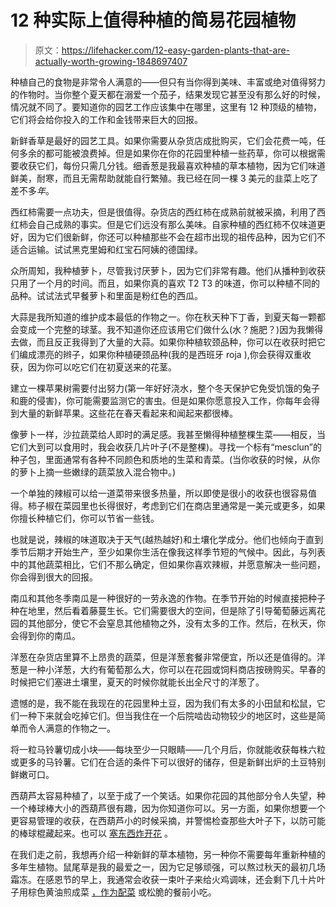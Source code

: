 # 12 种实际上值得种植的简易花园植物

> 原文：<https://lifehacker.com/12-easy-garden-plants-that-are-actually-worth-growing-1848697407>

种植自己的食物是非常令人满意的——但只有当你得到美味、丰富或绝对值得努力的作物时。当你整个夏天都在溺爱一个茄子，结果发现它甚至没有那么好的时候，情况就不同了。要知道你的园艺工作应该集中在哪里，这里有 12 种顶级的植物，它们将会给你投入的工作和金钱带来巨大的回报。

新鲜香草是最好的园艺工具。如果你需要从杂货店成批购买，它们会花费一吨，任何多余的都可能被浪费掉。但是如果你在你的花园里种植一些药草，你可以根据需要收获它们，每份只需几分钱。细香葱是我最喜欢种植的草本植物，因为它们味道鲜美，耐寒，而且无需帮助就能自行繁殖。我已经在同一棵 3 美元的韭菜上吃了差不多*年*。

西红柿需要一点功夫，但是很值得。杂货店的西红柿在成熟前就被采摘，利用了西红柿会自己成熟的事实。但是它们远没有那么美味。自家种植的西红柿不仅味道更好，因为它们很新鲜，你还可以种植那些不会在超市出现的祖传品种，因为它们不适合运输。试试黑克里姆和红宝石阿姨的德国绿。

众所周知，我种植萝卜，尽管我讨厌萝卜，因为它们非常有趣。他们从播种到收获只用了一个月的时间。而且，如果你真的喜欢 T2 T3 的味道，你可以种植不同的品种。试试法式早餐萝卜和里面是粉红色的西瓜。

大蒜是我所知道的维护成本最低的作物之一。你在秋天种下丁香，到夏天每一颗都会变成一个完整的球茎。我不知道你还应该用它们做什么(水？施肥？)因为我懒得去做，而且反正我得到了大量的大蒜。如果你种植软颈品种，你可以在收获时把它们编成漂亮的辫子，如果你种植硬颈品种(我的是西班牙 roja ),你会获得双重收获，因为你可以吃它们在初夏送来的花茎。

建立一棵苹果树需要付出努力(第一年好好浇水，整个冬天保护它免受饥饿的兔子和鹿的侵害)，你可能需要监测它的害虫。但是如果你愿意投入工作，你每年会得到大量的新鲜苹果。这些花在春天看起来和闻起来都很棒。

像萝卜一样，沙拉蔬菜给人即时的满足感。我甚至懒得种植整棵生菜——相反，当它们大到可以食用时，我会收获几片叶子(不是整棵)。寻找一个标有“mesclun”的种子包，里面通常有各种不同颜色和质地的生菜和青菜。(当你收获的时候，从你的萝卜上摘一些嫩绿的蔬菜放入混合物中。)

一个单独的辣椒可以给一道菜带来很多热量，所以即使是很小的收获也很容易值得。柿子椒在菜园里也长得很好，考虑到它们在商店里通常是一美元或更多，如果你擅长种植它们，你可以节省一些钱。

也就是说，辣椒的味道取决于天气(越热越好)和土壤化学成分。他们也倾向于直到季节后期才开始生产，至少如果你生活在像我这样季节短的气候中。因此，与列表中的其他蔬菜相比，它们不那么确定，但如果你喜欢辣椒，并愿意解决一些问题，你会得到很大的回报。

南瓜和其他冬季南瓜是一种很好的一劳永逸的作物。在季节开始的时候直接把种子种在地里，然后看着藤蔓生长。它们需要很大的空间，但是除了引导葡萄藤远离花园的其他部分，使它不会窒息其他植物之外，没有太多的工作。然后，在秋天，你会得到你的南瓜。

洋葱在杂货店里算不上昂贵的蔬菜，但是洋葱套餐非常便宜，所以还是值得的。洋葱是一种小洋葱，大约有葡萄那么大，你可以在花园或饲料商店按磅购买。早春的时候把它们塞进土壤里，夏天的时候你就能长出全尺寸的洋葱了。

遗憾的是，我不能在我现在的花园里种土豆，因为我们有太多的小田鼠和松鼠，它们一种下来就会吃掉它们。但当我住在一个后院啮齿动物较少的地区时，这些是简单而令人满意的作物之一。

将一粒马铃薯切成小块——每块至少一只眼睛——几个月后，你就能收获每株六粒或更多的马铃薯。它们在合适的条件下可以很好的储存，但是新鲜出炉的土豆特别鲜嫩可口。

西葫芦太容易种植了，以至于成了一个笑话。如果你花园的其他部分令人失望，种一个棒球棒大小的西葫芦很有趣，因为你知道你可以。另一方面，如果你想要一个更容易管理的收获，在西葫芦小的时候采摘，并警惕检查那些大叶子下，以防可能的棒球棍藏起来。也可以 [塞东西炸开花](https://lifehacker.com/stuff-leftovers-into-zucchini-blossoms-1847328863) 。

在我们走之前，我想再介绍一种新鲜的草本植物，另一种你不需要每年重新种植的多年生植物。鼠尾草是我的最爱之一，因为它足够顽强，可以熬过秋天的最初几场霜冻。在感恩节的早上，我通常会收获一束叶子来给火鸡调味，还会剩下几十片叶子用棕色黄油煎成菜 [，作为配菜](https://lifehacker.com/top-your-turkey-with-fried-sage-leaves-for-texture-and-1839833398) 或松脆的餐前小吃。